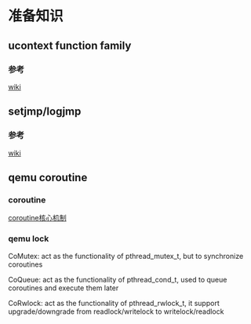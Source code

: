 # 准备知识
## ucontext function family
### 参考
[wiki](https://en.wikipedia.org/wiki/Setcontext)

## setjmp/logjmp
### 参考
[wiki](https://en.wikipedia.org/wiki/Setjmp.h)

## qemu coroutine
### coroutine
[coroutine核心机制](http://www.cnblogs.com/VincentXu/p/3350389.html)

### qemu lock
CoMutex: act as the functionality of pthread_mutex_t, but to synchronize coroutines

CoQueue: act as the functionality of pthread_cond_t, used to queue coroutines and execute them later

CoRwlock: act as the functionality of pthread_rwlock_t, it support upgrade/downgrade from readlock/writelock to writelock/readlock








